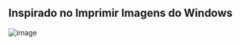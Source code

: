 ## Inspirado no Imprimir Imagens do Windows   
![image](https://github.com/user-attachments/assets/26c9e0a7-2259-4fe5-8c8c-be2b4fdb5757)
